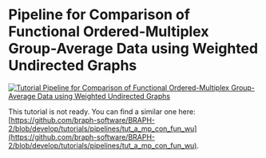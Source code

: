 # Pipeline for Comparison of Functional Ordered-Multiplex Group-Average Data using Weighted Undirected Graphs

[![Tutorial Pipeline for Comparison of Functional Ordered-Multiplex Group-Average Data using Weighted Undirected Graphs](https://img.shields.io/badge/PDF-Download-red?style=flat-square&logo=adobe-acrobat-reader)](tut_a_omp_ga_fun_wu.pdf)

This tutorial is not ready. You can find a similar one here: [https://github.com/braph-software/BRAPH-2/blob/develop/tutorials/pipelines/tut_a_mp_con_fun_wu](https://github.com/braph-software/BRAPH-2/blob/develop/tutorials/pipelines/tut_a_mp_con_fun_wu).
